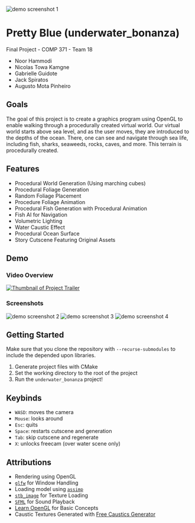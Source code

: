 ![demo screenshot 1](https://github.com/Augusto-Concordia/underwater_bonanza/assets/33916325/f748500b-7286-4c20-bbca-33eaf91bd0da)

# Pretty Blue (underwater_bonanza)
Final Project - COMP 371 - Team 18

- Noor Hammodi
- Nicolas Towa Kamgne
- Gabrielle Guidote
- Jack Spiratos
- Augusto Mota Pinheiro

## Goals
The goal of this project is to create a graphics program using OpenGL to enable walking through a procedurally created virtual world. Our virtual world starts above sea level, and as the user moves, they are introduced to the depths of the ocean. There, one can see and navigate through sea life, including fish, sharks, seaweeds, rocks, caves, and more. This terrain is procedurally created.

## Features
* Procedural World Generation (Using marching cubes)
* Procedural Foliage Generation
* Random Foliage Placement
* Procedure Foliage Animation
* Procedural Fish Generation with Procedural Animation
* Fish AI for Navigation
* Volumetric Lighting
* Water Caustic Effect
* Procedural Ocean Surface
* Story Cutscene Featuring Original Assets

## Demo
### Video Overview
[![Thumbnail of Project Trailer](https://img.youtube.com/vi/eNTy1FF-BFI/0.jpg)](https://www.youtube.com/watch?v=eNTy1FF-BFI)

### Screenshots

![demo screenshot 2](https://github.com/Augusto-Concordia/underwater_bonanza/assets/33916325/448bbf30-4293-4bb7-bb81-68c2d9d54bf3)
![demo screenshot 3](https://github.com/Augusto-Concordia/underwater_bonanza/assets/33916325/cfc569ea-b497-401f-aa37-38eb258adafa)
![demo screenshot 4](https://github.com/Augusto-Concordia/underwater_bonanza/assets/33916325/75effe78-d79e-47a4-932d-96d5755b588b)


## Getting Started
Make sure that you clone the repository with `--recurse-submodules` to include the depended upon libraries.

1. Generate project files with CMake
2. Set the working directory to the root of the project
3. Run the `underwater_bonanza` project!

## Keybinds
* `WASD`: moves the camera
* `Mouse`: looks around
* `Esc`: quits
* `Space`: restarts cutscene and generation
* `Tab`: skip cutscene and regenerate
* `X`: unlocks freecam (over water scene only)

## Attributions
* Rendering using OpenGL
* [`glfw`](https://www.glfw.org/) for Window Handling
* Loading model using [`assimp`](https://www.assimp.org/)
* [`stb_image`](https://github.com/nothings/stb) for Texture Loading
* [`SFML`](https://www.sfml-dev.org/) for Sound Playback
* [Learn OpenGL](https://learnopengl.com/) for Basic Concepts
* Caustic Textures Generated with [Free Caustics Generator](https://www.cathalmcnally.com/news/free-caustics-generator/)


